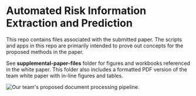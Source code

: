 # Automated Risk Information Extraction and Prediction
This repo contains files associated with the submitted paper. The scripts and apps in this repo are primarily intended to prove out concepts for the proposed methods in the paper.

See **supplemental-paper-files** folder for figures and workbooks referenced in the white paper. This folder also includes a formatted PDF version of the team white paper with in-line figures and tables.


![Our team's proposed document processing pipeline.](https://github.com/uwts/ProjectRisk/blob/main/supplemental-paper-files/figure2.png?raw=true)
